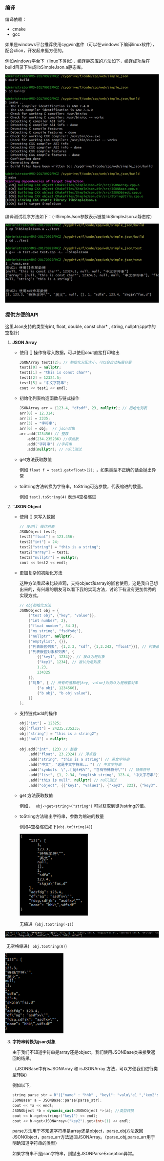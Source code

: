 ### 编译
编译依赖：
- cmake
- gcc

如果是windows平台推荐使用cygwin套件（可以在windows下编译linux软件），配合clion，开发起来挺方便的。

例如windows平台下（linux下类似），编译静态库的方法如下，编译成功后在build目录下生成libSimpleJson.a静态库。

![](./pic/pic1.jpg)

编译测试程序方法如下：(-lSimpleJson参数表示链接libSimpleJson.a静态库)

![](./pic/pic2.jpg)



### 提供方便的API

这里Json支持的类型有int, float, double, const char* , string,  nullptr(cpp中的空指针)

1. **JSON Array**

   - 使用 [] 操作符写入数据，可以使用cout直接打印输出

     ```cpp
     JSONArray test1(2); // 初始化分配大小，可以会自动拓展容量
     test1[0] = nullptr;
     test1[1] = "this is const char*";
     test1[2] = 12324.5;
     test1[5] = "中文字符串";
     cout << test1 << endl;
     ```

   - 初始化列表构造函数与链式操作

     ```cpp
     JSONArray arr = {123.4, "dfsdf", 23, nullptr}; // 初始化列表 
     arr[0] = 12.314;
     arr[2] = 2335;
     arr[3] = "字符串";
     arr[6] = obj;  // json对象
     arr.add(123456) // 整数
        .add(234.235236) //浮点数
        .add("字符串") //字符串
        .add(nullptr); // null测试
     ```

   - get方法获取数值

     例如 `float f = test1.get<float>(2);`  ，如果类型不正确的话会抛出异常

   - toString方法转换为字符串，toString可选参数，代表缩进的数量。

     例如 `test1.toString(4)` 表示4空格缩进
2. ‘’**JSON Object**

   - 使用 [] 来写入数据

     ```cpp
     // 使用[] 操作对象
     JSONObject test2;
     test2["float"] = 123.456;
     test2["int"] = 24;
     test2["string"] = "this is a string";
     test2["array"] = test1;
     test2["nullptr"] = nullptr;
     cout << test2 << endl;
     ```

   - 更加复杂的初始化方法

     这种方法看起来比较直观，支持object和array的嵌套使用，这是我自己想出来的，有兴趣的朋友可以看下我的实现方法，讨论下有没有更加优秀的实现方式。

     ```cpp
     // obj初始化方法
     JSONObject obj = {
         {"test obj", {"key", "value"}},
         {"int number", 2},
         {"float number", 34.3},
         {"my string", "fsdfsdg"},
         {"nullptr", nullptr},
         {"emptylist", {}},
         {"列表嵌套列表", {1,2.3, "sdf", {1,2.242, "float"}}}, // 列表嵌套
         {"列表嵌套对象和列表", {
             {{"key1", 1234}}, // 被认为是对象
             {"key1", 1234}, // 被认为是列表
             1.23,
             234325
         }},
         {"对象", { // 所有的值都是{key, value}对则认为是嵌套对象
             {"a obj", 1234566},
             {"b obj", "b obj value"},
         }}
     };
     ```

   - 支持链式add的操作

     ```cpp
     obj["int"] = 12325;
     obj["float"] = 24235.235235;
     obj["string"] = "this is a string2";
     obj["null"] = nullptr;
     
     obj.add("int", 123) // 整数
         .add("float", 23.2324) // 浮点数
         .add("string", "this is a string") // 英文字符串
         .add("中文", "这是中文字符串。。。") // 中文字符串
         .add("symbols  \",.[]@!#$%^", "含有特殊符号\"") // 特殊符号
         .add("list", {1, 2.34, "english string", 123.4, "中文字符串"}) // 列表
         .add("this is null", nullptr) // null测试
         .add("object", {{"key1", "value1"}, {"key2", 223}, {"key3", 23.4}}); // 对象
     ```

   - get 方法获取数值

     例如， ` obj->get<string>("string")` 可以获取到键为string的值。

   - toString方法输出字符串，参数为缩进的数量

     例如4空格缩进如下(`obj.toString(4)`)

     ![1551941891253](./pic/pic3.png)

     无缩进（`obj.toString(-1)`）

![1551942038488](./pic/pic4.png)

​	    无空格缩进(   ` obj.toString(0)`)

![1551942154905](./pic/pic5.png)

3. **字符串转换为json对象**

   由于我们不知道字符串是array还是object，我们使用JSONBase类来接受返回的结果。

   （JSONBase中有isJSONArray 和 isJSONArray 方法，可以方便我们进行类型转换）

   例如以下,

   ```cpp
   string parse_str = R"({"name" : "hhk" , "key1": "valu\"e1 ","key2":[1,2,"asd",{"sadf": 123, "sb": 12.3}, 123.3]})";
   JSONBase* a = JSONBase::parse(parse_str);
   cout << *a << endl;
   JSONObject *b = dynamic_cast<JSONObject *>(a); //类型转换
   cout << b->get<string>("key1") << endl;
   cout << b->get<JSONArray>("key2").get<int>(1) << endl;
   ```

   parse方法用于不知道字符串是array还是object，parse_obj方法返回JSONObject，parse_arr方法返回JSONArray。（parse_obj,parse_arr用于明确知道字符串的类型）

   如果字符串不是json字符串，则抛出JSONParseException异常。

   

   
